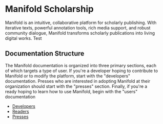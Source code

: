 # Manifold Scholarship

Manifold is an intuitive, collaborative platform for scholarly publishing. With iterative texts, powerful annotation tools, rich media support, and robust community dialogue, Manifold transforms scholarly publications into living digital works. Test

## Documentation Structure

The Manifold documentation is organized into three primary sections, each of which targets a type of user. If you're a developer hoping to contribute to Manifold or to modify the platform, start with the "developers" documentation. Presses who are interested in adopting Manifold at their organization should start with the "presses" section. Finally, if you're a ready hoping to learn how to use Manifold, begin with the "users" documentation

* [Developers](/developers/README.md)
* [Readers](/readers/README.md)
* [Presses](/presses/README.md)



